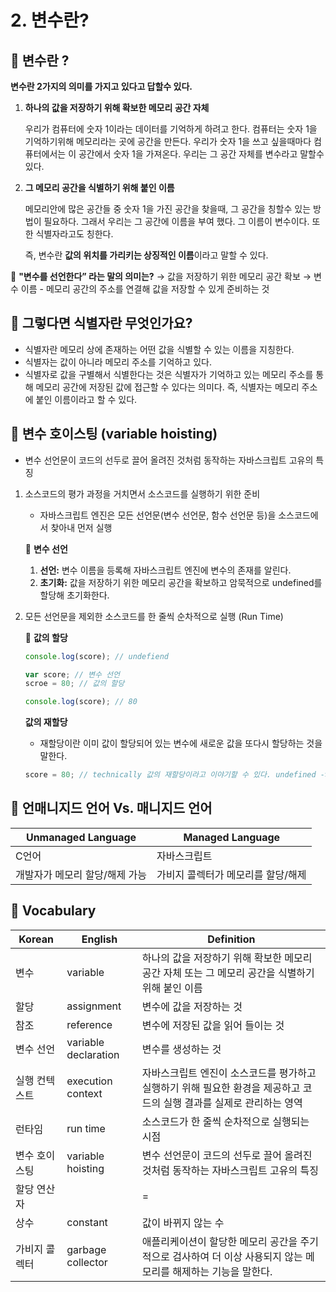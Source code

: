 # 2. 변수란?

## 📍 변수란 ?

**변수란 2가지의 의미를 가지고 있다고 답할수 있다.**

1. **하나의 값을 저장하기 위해 확보한 메모리 공간 자체**

   우리가 컴퓨터에 숫자 1이라는 데이터를 기억하게 하려고 한다. 컴퓨터는 숫자 1을 기억하기위해 메모리라는 곳에 공간을 만든다. 우리가 숫자 1을 쓰고 싶을때마다 컴퓨터에서는 이 공간에서 숫자 1을 가져온다. 우리는 그 공간 자체를 변수라고 말할수있다.

2. **그 메모리 공간을 식별하기 위해 붙인 이름**

   메모리안에 많은 공간들 중 숫자 1을 가진 공간을 찾을때, 그 공간을 칭할수 있는 방법이 필요하다. 그래서 우리는 그 공간에 이름을 부여 했다. 그 이름이 변수이다. 또한 식별자라고도 칭한다.

   즉, 변수란 **값의 위치를 가리키는 상징적인 이름**이라고 말할 수 있다.

📌 **"변수를 선언한다” 라는 말의 의미는?**
→ 값을 저장하기 위한 메모리 공간 확보
→ 변수 이름 - 메모리 공간의 주소를 연결해 값을 저장할 수 있게 준비하는 것

## 📍 그렇다면 식별자란 무엇인가요?

- 식별자란 메모리 상에 존재하는 어떤 값을 식별할 수 있는 이름을 지칭한다.
- 식별자는 값이 아니라 메모리 주소를 기억하고 있다.
- 식별자로 값을 구별해서 식별한다는 것은 식별자가 기억하고 있는 메모리 주소를 통해 메모리 공간에 저장된 값에 접근할 수 있다는 의미다. 즉, 식별자는 메모리 주소에 붙인 이름이라고 할 수 있다.

## 📍 변수 호이스팅 (variable hoisting)

- 변수 선언문이 코드의 선두로 끌어 올려진 것처럼 동작하는 자바스크립트 고유의 특징

1. 소스코드의 평가 과정을 거치면서 소스코드를 실행하기 위한 준비

   - 자바스크립트 엔진은 모든 선언문(변수 선언문, 함수 선언문 등)을 소스코드에서 찾아내 먼저 실행

   📌 **변수 선언**

   1. **선언:** 변수 이름을 등록해 자바스크립트 엔진에 변수의 존재를 알린다.
   2. **초기화:** 값을 저장하기 위한 메모리 공간을 확보하고 암묵적으로 undefined를 할당해 초기화한다.

2. 모든 선언문을 제외한 소스코드를 한 줄씩 순차적으로 실행 (Run Time)

   📌 **값의 할당**

   ```jsx
   console.log(score); // undefiend

   var score; // 변수 선언
   scroe = 80; // 값의 할당

   console.log(score); // 80
   ```

   **값의 재할당**

   - 재할당이란 이미 값이 할당되어 있는 변수에 새로운 값을 또다시 할당하는 것을 말한다.

   ```jsx
   score = 80; // technically 값의 재할당이라고 이야기할 수 있다. undefined -> 80
   ```

## 📍 언매니지드 언어 Vs. 매니지드 언어

| Unmanaged Language             | Managed Language                   |
| ------------------------------ | ---------------------------------- |
| C언어                          | 자바스크립트                       |
| 개발자가 메모리 할당/해제 가능 | 가비지 콜렉터가 메모리를 할당/해제 |

## 📍 Vocabulary

| Korean        | English              | Definition                                                                                                           |
| ------------- | -------------------- | -------------------------------------------------------------------------------------------------------------------- |
| 변수          | variable             | 하나의 값을 저장하기 위해 확보한 메모리 공간 자체 또는 그 메모리 공간을 식별하기 위해 붙인 이름                      |
| 할당          | assignment           | 변수에 값을 저장하는 것                                                                                              |
| 참조          | reference            | 변수에 저장된 값을 읽어 들이는 것                                                                                    |
| 변수 선언     | variable declaration | 변수를 생성하는 것                                                                                                   |
| 실행 컨텍스트 | execution context    | 자바스크립트 엔진이 소스코드를 평가하고 실행하기 위해 필요한 환경을 제공하고 코드의 실행 결과를 실제로 관리하는 영역 |
| 런타임        | run time             | 소스코드가 한 줄씩 순차적으로 실행되는 시점                                                                          |
| 변수 호이스팅 | variable hoisting    | 변수 선언문이 코드의 선두로 끌어 올려진 것처럼 동작하는 자바스크립트 고유의 특징                                     |
| 할당 연산자   |                      | =                                                                                                                    |
| 상수          | constant             | 값이 바뀌지 않는 수                                                                                                  |
| 가비지 콜렉터 | garbage collector    | 애플리케이션이 할당한 메모리 공간을 주기적으로 검사하여 더 이상 사용되지 않는 메모리를 해제하는 기능을 말한다.       |
